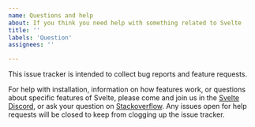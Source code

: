```yaml
---
name: Questions and help
about: If you think you need help with something related to Svelte
title: ''
labels: 'Question'
assignees: ''

---
```


This issue tracker is intended to collect bug reports and feature requests.

For help with installation, information on how features work, or questions about specific features of Svelte, please come and join us in the [Svelte Discord](https://discord.gg/A4KjDkY), or ask your question on  [Stackoverflow](https://stackoverflow.com/questions/tagged/svelte). Any issues open for help requests will be closed to keep from clogging up the issue tracker.
